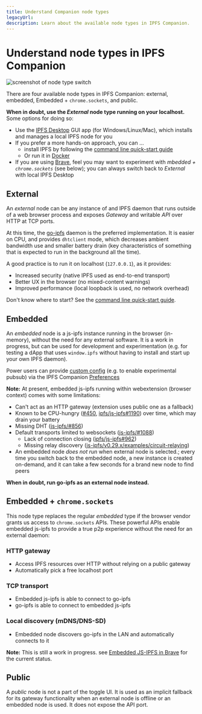 ```yaml
---
title: Understand Companion node types
legacyUrl:
description: Learn about the available node types in IPFS Companion.
---
```


# Understand node types in IPFS Companion

![screenshot of node type switch](https://user-images.githubusercontent.com/157609/42382479-b4d98768-8134-11e8-979c-69b758846bf0.png)<br/>


There are four available node types in IPFS Companion: external, embedded, Embedded + `chrome.sockets`, and public.

**When in doubt, use the _External_ node type running on your localhost.** Some options for doing so:
- Use the [IPFS Desktop](https://github.com/ipfs-shipyard/ipfs-desktop) GUI app (for Windows/Linux/Mac), which installs and manages a local IPFS node for you
- If you prefer a more hands-on approach, you can ...
  - install IPFS by following the [command line quick-start guide](command-line-quick-start.md)
  - Or run it in [Docker](https://github.com/ipfs/go-ipfs#running-ipfs-inside-docker)
- If you are using [Brave](https://brave.com/), feel you may want to experiment with _mbedded + `chrome.sockets`_ (see below); you can always switch back to _External_ with local IPFS Desktop


## External

An _external_ node can be any instance of and IPFS daemon that runs outside of a web browser process and exposes _Gateway_ and writable _API_ over HTTP at TCP ports.

At this time, the [go-ipfs](https://github.com/ipfs/go-ipfs) daemon is the preferred implementation. It is easier on CPU, and provides `dhtclient` mode, which
decreases ambient bandwidth use and smaller battery drain (key characteristics of something that is expected to run in the background all the time).

A good practice is to run it on localhost (`127.0.0.1`), as it provides:
- Increased security (native IPFS used as end-to-end transport)
- Better UX in the browser (no mixed-content warnings)
- Improved performance (local loopback is used, no network overhead)

Don't know where to start? See the [command line quick-start guide](command-line-quick-start.md).


## Embedded

An _embedded_ node is a js-ipfs instance running in the browser (in-memory), without the need for any external software. It is a work in progress, but can be used for development and experimentation (e.g. for testing a dApp that uses `window.ipfs` without having to install and start up your own IPFS daemon).

Power users can provide [custom config](https://github.com/ipfs/js-ipfs#faq) (e.g. to enable experimental pubsub) via the IPFS Companion [Preferences](https://user-images.githubusercontent.com/157609/38084660-0b97c0cc-334e-11e8-9368-823345ced67f.png)

**Note:** At present, embedded js-ipfs running within webextension (browser context) comes with some limitations:

- Can't act as an HTTP gateway (extension uses public one as a fallback)
- Known to be CPU-hungry
  ([#450](https://github.com/ipfs-shipyard/ipfs-companion/issues/450), [ipfs/js-ipfs#1190](https://github.com/ipfs/js-ipfs/issues/1190)) over time, which may drain your battery
- Missing DHT ([js-ipfs/#856](https://github.com/ipfs/js-ipfs/pull/856))
- Default transports limited to websockets ([js-ipfs/#1088](https://github.com/ipfs/js-ipfs/issues/1088))
    - Lack of connection closing ([ipfs/js-ipfs#962](https://github.com/ipfs/js-ipfs/issues/962))
    - Missing relay discovery ([js-ipfs/v0.29.x/examples/circuit-relaying](https://github.com/ipfs/js-ipfs/tree/v0.29.3/examples/circuit-relaying))
- An embedded node _does not run_ when external node is selected.; every time you switch back to the embedded node, a new instance is created on-demand, and it can take a few seconds for a brand new node to find peers

**When in doubt, run go-ipfs as an external node instead.**


## Embedded + `chrome.sockets`

This node type replaces the regular _embedded_ type if the browser vendor grants us access to `chrome.sockets` APIs. These powerful APIs enable embedded js-ipfs to provide a true p2p experience without the need for an external daemon:

### HTTP gateway
- Access IPFS resources over HTTP without relying on a public gateway
- Automatically pick a free localhost port

###  TCP transport
- Embedded js-ipfs is able to connect to go-ipfs
- go-ipfs is able to connect to embedded js-ipfs

### Local discovery (mDNS/DNS-SD)

- Embedded node discovers go-ipfs in the LAN and automatically connects to it

**Note:** This is still a work in progress. see [Embedded JS-IPFS in Brave](https://github.com/ipfs-shipyard/ipfs-companion/issues/716) for the current status.

## Public

A _public_ node is not a part of the toggle UI. It is used as an implicit fallback for its gateway functionality when an external node is offline or an embedded node is used. It does not expose the API port.

